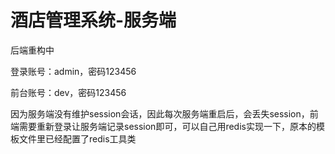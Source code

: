# 酒店管理系统-服务端



后端重构中

登录账号：admin，密码123456

前台账号：dev，密码123456

因为服务端没有维护session会话，因此每次服务端重启后，会丢失session，前端需要重新登录让服务端记录session即可，可以自己用redis实现一下，原本的模板文件里已经配置了redis工具类

